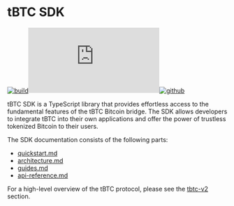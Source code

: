 # tBTC SDK

[![build](https://img.shields.io/github/actions/workflow/status/keep-network/tbtc-v2/typescript.yml?branch=main\&event=push\&label=build)](https://github.com/keep-network/tbtc-v2/actions/workflows/typescript.yml)[![npm](https://img.shields.io/npm/v/%40keep-network%2Ftbtc-v2.ts)](https://www.npmjs.com/package/@keep-network/tbtc-v2.ts)[![github](https://badgen.net/static/GitHub/tbtc-v2%2ftypescript/yellow?icon=github)](https://github.com/keep-network/tbtc-v2/tree/main/typescript)

tBTC SDK is a TypeScript library that provides effortless access to the fundamental features of the tBTC Bitcoin bridge. The SDK allows developers to integrate tBTC into their own applications and offer the power of trustless tokenized Bitcoin to their users.

The SDK documentation consists of the following parts:

* [quickstart.md](quickstart.md "mention")&#x20;
* [architecture.md](architecture.md "mention")
* [guides.md](guides.md "mention")
* [api-reference.md](api-reference.md "mention")

For a high-level overview of the tBTC protocol, please see the [tbtc-v2](../../../applications/tbtc-v2/ "mention") section.
